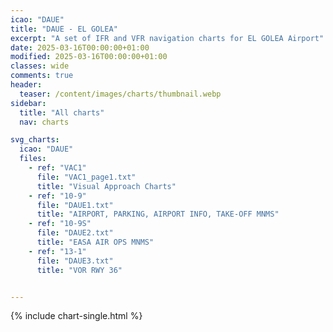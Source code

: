 ```yaml
---
icao: "DAUE"
title: "DAUE - EL GOLEA"
excerpt: "A set of IFR and VFR navigation charts for EL GOLEA Airport"
date: 2025-03-16T00:00:00+01:00
modified: 2025-03-16T00:00:00+01:00
classes: wide
comments: true
header:
  teaser: /content/images/charts/thumbnail.webp
sidebar:
  title: "All charts"
  nav: charts

svg_charts:
  icao: "DAUE"
  files:
    - ref: "VAC1"
      file: "VAC1_page1.txt"
      title: "Visual Approach Charts"
    - ref: "10-9"
      file: "DAUE1.txt"
      title: "AIRPORT, PARKING, AIRPORT INFO, TAKE-OFF MNMS"
    - ref: "10-9S"
      file: "DAUE2.txt"
      title: "EASA AIR OPS MNMS"
    - ref: "13-1"
      file: "DAUE3.txt"
      title: "VOR RWY 36"


---
```


{% include chart-single.html %}